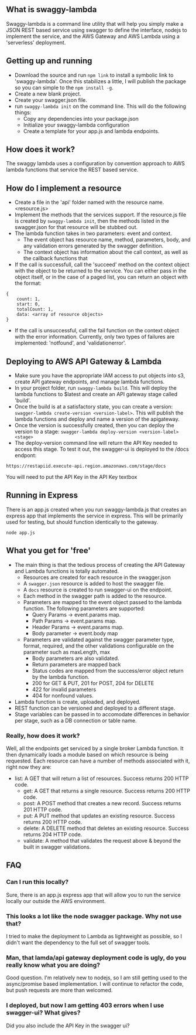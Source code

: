 ## What is swaggy-lambda
Swaggy-lambda is a command line utility that will help you simply make a JSON REST based service using swagger to define the interface, nodejs to implement the service, and the AWS Gateway and AWS Lambda using a 'serverless' deployment.


## Getting up and running
* Download the source and run `npm link` to install a symbolic link to 'swaggy-lambda'. Once this stabilizes a little, I will publish the package so you can simple to the `npm install -g`.
* Create a new blank project.
* Create your swagger.json file. 
* run `swaggy-lambda init` on the command line. This will do the following things:
  * Copy any dependencies into your package.json
  * Initialize your swaggy-lambda configuration
  * Create a template for your app.js and lambda endpoints.

## How does it work?
The swaggy lambda uses a configuration by convention approach to AWS lambda functions that service the REST based service.

## How do I implement a resource
* Create a file in the 'api' folder named with the resource name. <resource.js>
* Implement the methods that the services support. If the resource.js file is created by `swaggy-lambda init`, then the methods listed in the swagger.json for that resource will be stubbed out.
* The lambda function takes in two parameters: event and context. 
  * The event object has resource name, method, parameters, body, and any validation errors generated by the swagger definition.
  * The context object has information about the call context, as well as the callback functions that
* If the call is successfull, call the 'succeed' method on the context object with the object to be returned to the service. You can either pass in the object itself, or in the case of a paged list, you can return an object with the format: 
```
{
	count: 1,
    start: 0,
    totalCount: 1,
    data: <array of resource objects>
}
```
* If the call is unsuccessful, call the fail function on the context object with the error information. Currently, only two types of failures are implemented: 'notfound', and 'validationerror'.

## Deploying to AWS API Gateway & Lambda
* Make sure you have the appropriate IAM access to put objects into s3, create API gateway endpoints, and manage lambda functions.
* In your project folder, run `swaggy-lambda build`. This will deploy the lambda functions to $latest and create an API gateway stage called 'build'.
* Once the build is at a satisfactory state, you can create a version: `swagger-lambda create-version <version-label>`. This will publish the lambda functions and deploy and name a version of the apigateway.
* Once the version is successfully created, then you can deploy the version to a stage: `swagger-lambda deploy-version <version-label> <stage>`
* The deploy-version command line will return the API Key needed to access this stage. To test it out, the swagger-ui is deployed to the /docs endpont: 
```
https://restapiid.execute-api.region.amazonaws.com/stage/docs
```
You will need to put the API Key in the API Key textbox 


## Running in Express
There is an app.js created when you run swaggy-lambda.js that creates an express app that implements the service in express. This will be primarily used for testing, but should function identically to the gateway.
```
node app.js
```

## What you get for 'free'
* The main thing is that the tedious process of creating the API Gateway and Lambda functions is totally automated.
  * Resources are created for each resource in the swagger.json
  * A `swagger.json` resource is added to host the swagger file.
  * A `docs` resource is created to run swagger-ui on the endpoint.
  * Each method in the swagger path is added to the resource.
  * Parameters are mapped to the event object passed to the lambda function. The following parameters are supported:
    * Query Params -> event.params map.
    * Path Params -> event.params map.
    * Header Params -> event.params map.
    * Body parameter -> event.body map
  * Parameters are validated against the swagger parameter type, format, required, and the other validations configurable on the parameter such as maxLength, max
    * Body parameters are also validated.
    * Return parameters are mapped back
    * Status codes are mapped from the success/error object return by the lambda function.
    * 200 for GET & PUT, 201 for POST, 204 for DELETE
    * 422 for invalid parameters
    * 404 for nonfound values.
* Lambda function is create, uploaded, and deployed.
* REST function can be versioned and deployed to a different stage.
* Stage variables can be passed in to accomodate differences in behavior per stage, such as a DB connection or table name.



### Really, how does it work?
Well, all the endpoints get serviced by a single broker Lambda function. It then dynamically loads a module based on which resource is being requested. Each resource can have a number of methods associated with it, right now they are:
* list: A GET that will return a list of resources. Success returns 200 HTTP code.
  * get: A GET that returns a single resource. Success returns 200 HTTP code.
  * post: A POST method that creates a new record. Success returns 201 HTTP code.
  * put: A PUT method that updates an existing resource. Success returns 200 HTTP code.
  * delete: A DELETE method that deletes an existing resource. Success returns 204 HTTP code.
  * validate: A method that validates the request above & beyond the built in swagger validations.



## FAQ
### Can I run this locally?
Sure, there is an app.js express app that will allow you to run the service locally our outside the AWS environment.

### This looks a lot like the node swagger package. Why not use that?
I tried to make the deployment to Lambda as lightweight as possible, so I didn't want the dependency to the full set of swagger tools.

### Man, that lamda/api gateway deployment code is ugly, do you really know what you are doing?
Good question. I'm relatively new to nodejs, so I am still getting used to the async/promise based implementation. I will continue to refactor the code, but push requests are more than welcomed.

### I deployed, but now I am getting 403 errors when I use swagger-ui? What gives?
Did you also include the API Key in the swagger ui?
